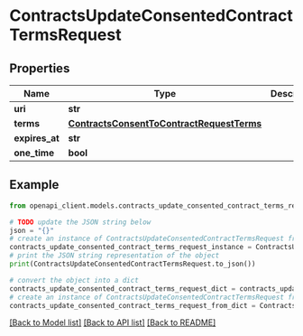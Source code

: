 # ContractsUpdateConsentedContractTermsRequest


## Properties

Name | Type | Description | Notes
------------ | ------------- | ------------- | -------------
**uri** | **str** |  | 
**terms** | [**ContractsConsentToContractRequestTerms**](ContractsConsentToContractRequestTerms.md) |  | 
**expires_at** | **str** |  | [optional] 
**one_time** | **bool** |  | [optional] 

## Example

```python
from openapi_client.models.contracts_update_consented_contract_terms_request import ContractsUpdateConsentedContractTermsRequest

# TODO update the JSON string below
json = "{}"
# create an instance of ContractsUpdateConsentedContractTermsRequest from a JSON string
contracts_update_consented_contract_terms_request_instance = ContractsUpdateConsentedContractTermsRequest.from_json(json)
# print the JSON string representation of the object
print(ContractsUpdateConsentedContractTermsRequest.to_json())

# convert the object into a dict
contracts_update_consented_contract_terms_request_dict = contracts_update_consented_contract_terms_request_instance.to_dict()
# create an instance of ContractsUpdateConsentedContractTermsRequest from a dict
contracts_update_consented_contract_terms_request_from_dict = ContractsUpdateConsentedContractTermsRequest.from_dict(contracts_update_consented_contract_terms_request_dict)
```
[[Back to Model list]](../README.md#documentation-for-models) [[Back to API list]](../README.md#documentation-for-api-endpoints) [[Back to README]](../README.md)


